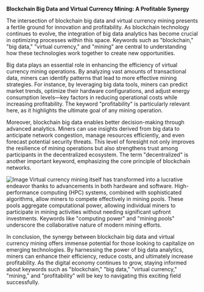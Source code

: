 **Blockchain Big Data and Virtual Currency Mining: A Profitable Synergy**

The intersection of blockchain big data and virtual currency mining presents a fertile ground for innovation and profitability. As blockchain technology continues to evolve, the integration of big data analytics has become crucial in optimizing processes within this space. Keywords such as "blockchain," "big data," "virtual currency," and "mining" are central to understanding how these technologies work together to create new opportunities.

Big data plays an essential role in enhancing the efficiency of virtual currency mining operations. By analyzing vast amounts of transactional data, miners can identify patterns that lead to more effective mining strategies. For instance, by leveraging big data tools, miners can predict market trends, optimize their hardware configurations, and adjust energy consumption levels—key factors in reducing operational costs while increasing profitability. The keyword "profitability" is particularly relevant here, as it highlights the ultimate goal of any mining operation.

Moreover, blockchain big data enables better decision-making through advanced analytics. Miners can use insights derived from big data to anticipate network congestion, manage resources efficiently, and even forecast potential security threats. This level of foresight not only improves the resilience of mining operations but also strengthens trust among participants in the decentralized ecosystem. The term "decentralized" is another important keyword, emphasizing the core principle of blockchain networks.


![Image](https://github.com/user-attachments/assets/31692037-0104-4703-abd1-696b6a7dd41b)
Virtual currency mining itself has transformed into a lucrative endeavor thanks to advancements in both hardware and software. High-performance computing (HPC) systems, combined with sophisticated algorithms, allow miners to compete effectively in mining pools. These pools aggregate computational power, allowing individual miners to participate in mining activities without needing significant upfront investments. Keywords like "computing power" and "mining pools" underscore the collaborative nature of modern mining efforts.

In conclusion, the synergy between blockchain big data and virtual currency mining offers immense potential for those looking to capitalize on emerging technologies. By harnessing the power of big data analytics, miners can enhance their efficiency, reduce costs, and ultimately increase profitability. As the digital economy continues to grow, staying informed about keywords such as "blockchain," "big data," "virtual currency," "mining," and "profitability" will be key to navigating this exciting field successfully.